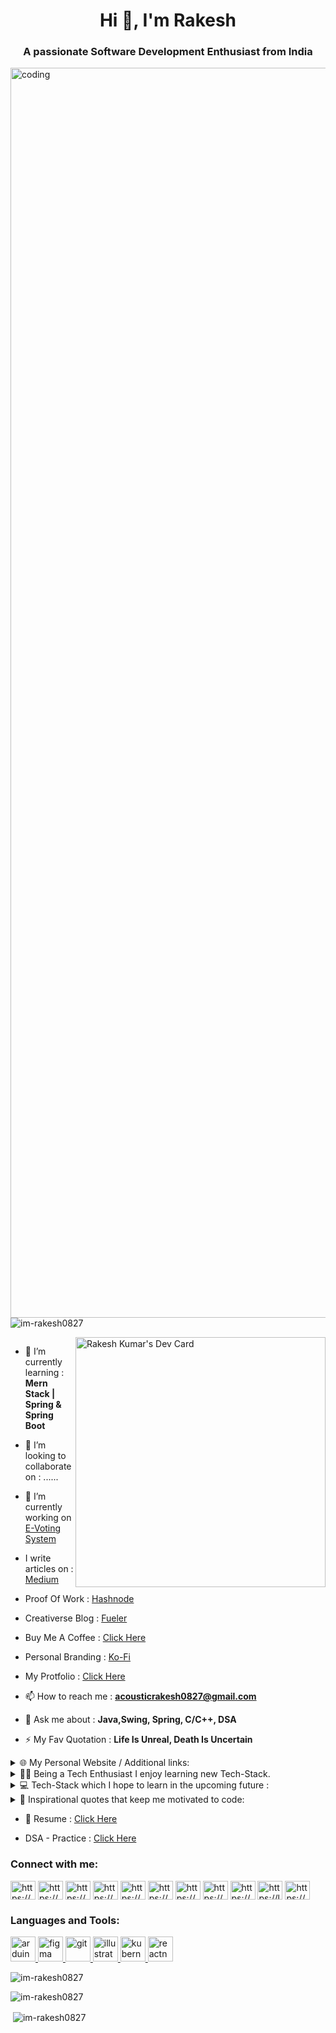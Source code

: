 <h1 align="center">Hi 👋, I'm Rakesh</h1>
<h3 align="center">A passionate Software Development Enthusiast from India</h3>
<div>
    <img align="left" alt="coding" width="2000"
    src="https://hnwebmarketingseo.files.wordpress.com/2018/06/giphy.gif?w=1108">
<p align="left"> <img
        src="https://komarev.com/ghpvc/?username=im-rakesh0827&label=Profile%20views&color=0e75b6&style=flat"
        alt="im-rakesh0827" /> </p>
</div>
<div>
    <a href="https://app.daily.dev/im_rakesh0827"><img
        src="https://api.daily.dev/devcards/af8267d7f3354450901bc26ab429a635.png?r=8qq" width="400" align="right"
        alt="Rakesh Kumar's Dev Card" /></a>
</div>

<p align="left"> <a href="https://twitter.com/" target="blank"><img
            src="https://img.shields.io/twitter/follow/?logo=twitter&style=for-the-badge" alt="" /></a> </p>

- 🌱 I’m currently learning : **Mern Stack | Spring & Spring Boot**

- 👯 I’m looking to collaborate on : ......

- 🔭 I’m currently working on [E-Voting System](https://github.com/im-rakesh0827/E-Voting-System)

<!-- - 🤝 I’m looking for help with [E-Voting System](https://github.com/im-rakesh0827/E-Voting-System) -->

- I write articles on : [Medium](https://medium.com/@im-rakesh0827)

- Proof Of Work : [Hashnode](https://hashnode.com/@imrakesh0827)

- Creativerse Blog : [Fueler](https://fueler.io/im_rakesh0827)

- Buy Me A Coffee : [Click Here](https://www.buymeacoffee.com/im_rakesh0827)

- Personal Branding : [Ko-Fi](https://ko-fi.com/im_rakesh0827) 

- My Protfolio : [Click Here](https://im-rakesh0827.github.io/Portfolio-Website/)

- 📫 How to reach me : **acousticrakesh0827@gmail.com**

- 💬 Ask me about : **Java,Swing, Spring, C/C++, DSA**

- ⚡ My Fav Quotation : **Life Is Unreal, Death Is Uncertain**

<details>
    <summary>🌐 My Personal Website / Additional links: </summary>
    <br />
    <div>
        <a href="https://github.com/im-rakesh0827"><img
                src="https://img.shields.io/badge/Personal Site-100000?style=for-the-badge&logo=github&logoColor=white" /></a>
        <a href="https://im-rakesh0827.github.io/Portfolio-Website/"><img
                src="https://img.shields.io/badge/Scratch%20Portfolio-4D97FF?style=for-the-badge&logo=Scratch&logoColor=white" /></a>
    </div>
</details>

<details>
    <summary>
        👨‍💻 Being a Tech Enthusiast I enjoy learning new Tech-Stack.
    </summary>
    <br />
    <div>
        <img src="https://img.shields.io/badge/Java-007ACC?style=for-the-badge&logo=java&logoColor=white" />
        <img src="https://img.shields.io/badge/CPP-007ACC?style=for-the-badge&logo=cplusplus&logoColor=white" />
        <img src="https://img.shields.io/badge/MySQL-478CBF?style=for-the-badge&logo=mysql&logoColor=white" />
        <img src="https://img.shields.io/badge/HTML5-F16529?style=for-the-badge&logo=html5&logoColor=white" />
        <img src="https://img.shields.io/badge/CSS3-1572B6?style=for-the-badge&logo=css&logoColor=white" />
        <img src="https://img.shields.io/badge/JavaScript-F7DF1E?style=for-the-badge&logo=javascript&logoColor=white" />
        <img src="https://img.shields.io/badge/Spring-007ACC?style=for-the-badge&logo=Spring-007ACC&logoColor=white" />
        <img
            src="https://img.shields.io/badge/Spring Boot-007ACC?style=for-the-badge&logo=spring-boot&logoColor=white" />
        <img src="https://img.shields.io/badge/Netlify-00C7B7?style=for-the-badge&logo=netlify&logoColor=white" />
        <img src="https://img.shields.io/badge/Heroku-430098?style=for-the-badge&logo=heroku&logoColor=white" />
        <img src="https://img.shields.io/badge/Git-F05032?style=for-the-badge&logo=git&logoColor=white" />
        <img src="https://img.shields.io/badge/Postman-FF6C37?style=for-the-badge&logo=Postman&logoColor=white" />
        <img
            src="https://img.shields.io/badge/IntelliJ%20Idea-0078D4?style=for-the-badge&logo=IntelliJ&logoColor=white" />
        <img
            src="https://img.shields.io/badge/VS%20Code-0078D4?style=for-the-badge&logo=visual%20studio%20code&logoColor=white" />
    </div>
</details>

<details>
    <summary>
        💻 Tech-Stack which I hope to learn in the upcoming future :
    </summary>
    <br />
    <div>
        <img src="https://img.shields.io/badge/React-20232A?style=for-the-badge&logo=react&logoColor=white" />
        <img src="https://img.shields.io/badge/Express.js-404D59?style=for-the-badge&logo=express&logoColor=white" />
        <img src="https://img.shields.io/badge/Node.js-43853D?style=for-the-badge&logo=node.js&logoColor=white" />
        <img src="https://img.shields.io/badge/Bootstrap-563D7C?style=for-the-badge&logo=bootstrap&logoColor=white" />
        <img src="https://img.shields.io/badge/Material%20UI-007FFF?style=for-the-badge&logo=mui&logoColor=white" />
        <img src="https://img.shields.io/badge/Next.js-000000?style=for-the-badge&logo=nextdotjs&logoColor=white" />
        <img src="https://img.shields.io/badge/Firebase-FF9900?style=for-the-badge&logo=firebase&logoColor=white" />
        <img src="https://img.shields.io/badge/AI/ML-262c3e?style=for-the-badge&logo=probot&logoColor=white" />
        <img src="https://img.shields.io/badge/Swift-FA7343?style=for-the-badge&logo=swift&logoColor=white" />
        <img
            src="https://img.shields.io/badge/Swift%20Playgrounds-FA7343?style=for-the-badge&logo=swift&logoColor=white" />
        <img src="https://img.shields.io/badge/Python-239120?style=for-the-badge&logo=python&logoColor=white" />
        <img src="https://img.shields.io/badge/React_Native-20232A?style=for-the-badge&logo=react&logoColor=61DAFB" />
        <img src="https://img.shields.io/badge/Redux-593D88?style=for-the-badge&logo=redux&logoColor=white">
        <img src="https://img.shields.io/badge/storybook-FF4785?style=for-the-badge&logo=storybook&logoColor=white">
        <img src="https://img.shields.io/badge/Gatsby-663399?style=for-the-badge&logo=gatsby&logoColor=white" />
        <img
            src="https://img.shields.io/badge/Semantic%20UI-35BDB2?style=for-the-badge&logo=semanticuireact&logoColor=white" />
        <img src="https://img.shields.io/badge/Dart-0175C2?style=for-the-badge&logo=dart&logoColor=white" />
        <img src="https://img.shields.io/badge/Flutter-02569B?style=for-the-badge&logo=flutter&logoColor=white" />
        <img src="https://img.shields.io/badge/Ruby-CC342D?style=for-the-badge&logo=ruby&logoColor=white" />
        <img
            src="https://img.shields.io/badge/Ruby_on_Rails-CC0000?style=for-the-badge&logo=ruby-on-rails&logoColor=white" />
        <img src="https://img.shields.io/badge/Twine-1ED760?style=for-the-badge&logo=payoneer&logoColor=white" />
        <img
            src="https://img.shields.io/badge/Sugarcube-F34E68?style=for-the-badge&logo=hack-the-box&logoColor=white" />
        <img src="https://img.shields.io/badge/Phaser.js-F15B2A?style=for-the-badge&logo=starship&logoColor=white" />
        <img src="https://img.shields.io/badge/GDevelop-007DB8?style=for-the-badge&logo=Gitee&logoColor=white" />
        <img src="https://img.shields.io/badge/Solidity-e6e6e6?style=for-the-badge&logo=solidity&logoColor=black" />
        <a href="https://ethereum.org/en/web3/"><img src="https://img.shields.io/badge/Web3.js-F16822?style=for-the-badge&logo=web3.js&logoColor=white" /></a>
        <img src="https://img.shields.io/badge/Supabase-181818?style=for-the-badge&logo=supabase&logoColor=white" />
    </div>
</details>



<details>
    <summary>💬 Inspirational quotes that keep me motivated to code:</summary>
    <br />
    <ul>
        <li id="quote2021">
            <i>
                The key to success in life is having that lifelong passion for learning that extends beyond good grades
                &
                test scores. @2022 🎓
            </i>
        </li>
        <br />
        <li id="quote2022">
            <i>
                To become a great software developer, you must continuously read, learn, and code 📚.
            </i>
        </li>
        <br />
        <li id="quote2023">
            <i>
                Software development changed my life. Now, I want to use software development to change the lives of
                others.
            </i>
        </li>
    </ul>
</details>

- 📄 Resume : [Click Here](https://drive.google.com/file/d/1OIksM5MNMzDVDapXMjpe_rfRhZHDM6yy/view?usp=share_link)

- DSA - Practice : [Click Here](https://www.techinterviewhandbook.org/grind75?weeks=26&hours=10&difficulty=Medium&difficulty=Hard&difficulty=Easy)

<h3 align="left">Connect with me:</h3>
<p align="left">
    <a href="https://linkedin.com/in/https://www.linkedin.com/in/im-rakesh0827/" target="blank"><img align="center"
            src="https://raw.githubusercontent.com/rahuldkjain/github-profile-readme-generator/master/src/images/icons/Social/linked-in-alt.svg"
            alt="https://www.linkedin.com/in/im-rakesh0827/" height="30" width="40" /></a>
    <a href="https://stackoverflow.com/users/https://stackoverflow.com/users/13960854/rakesh-kumar" target="blank"><img
            align="center"
            src="https://raw.githubusercontent.com/rahuldkjain/github-profile-readme-generator/master/src/images/icons/Social/stack-overflow.svg"
            alt="https://stackoverflow.com/users/13960854/rakesh-kumar" height="30" width="40" /></a>
    <a href="https://kaggle.com/https://www.kaggle.com/imrakesh0827" target="blank"><img align="center"
            src="https://raw.githubusercontent.com/rahuldkjain/github-profile-readme-generator/master/src/images/icons/Social/kaggle.svg"
            alt="https://www.kaggle.com/imrakesh0827" height="30" width="40" /></a>
    <a href="https://fb.com/https://www.facebook.com/im.rakesh0827" target="blank"><img align="center"
            src="https://raw.githubusercontent.com/rahuldkjain/github-profile-readme-generator/master/src/images/icons/Social/facebook.svg"
            alt="https://www.facebook.com/im.rakesh0827" height="30" width="40" /></a>
    <a href="https://instagram.com/https://www.instagram.com/im_rakesh0827/" target="blank"><img align="center"
            src="https://raw.githubusercontent.com/rahuldkjain/github-profile-readme-generator/master/src/images/icons/Social/instagram.svg"
            alt="https://www.instagram.com/im_rakesh0827/" height="30" width="40" /></a>
    <a href="https://hashnode.com/https://hashnode.com/@imrakesh0827" target="blank"><img align="center"
            src="https://raw.githubusercontent.com/rahuldkjain/github-profile-readme-generator/master/src/images/icons/Social/hashnode.svg"
            alt="https://hashnode.com/@imrakesh0827" height="30" width="40" /></a>
    <a href="https://medium.com/https://medium.com/@im-rakesh0827" target="blank"><img align="center"
            src="https://raw.githubusercontent.com/rahuldkjain/github-profile-readme-generator/master/src/images/icons/Social/medium.svg"
            alt="https://medium.com/@im-rakesh0827" height="30" width="40" /></a>
    <a href="https://www.codechef.com/users/https://www.codechef.com/users/rakesh_0827" target="blank"><img
            align="center" src="https://cdn.jsdelivr.net/npm/simple-icons@3.1.0/icons/codechef.svg"
            alt="https://www.codechef.com/users/rakesh_0827" height="30" width="40" /></a>
    <a href="https://www.hackerrank.com/https://www.hackerrank.com/im_rakesh0827" target="blank"><img align="center"
            src="https://raw.githubusercontent.com/rahuldkjain/github-profile-readme-generator/master/src/images/icons/Social/hackerrank.svg"
            alt="https://www.hackerrank.com/im_rakesh0827" height="30" width="40" /></a>
    <a href="https://www.leetcode.com/https://leetcode.com/im_rakesh0827/" target="blank"><img align="center"
            src="https://raw.githubusercontent.com/rahuldkjain/github-profile-readme-generator/master/src/images/icons/Social/leet-code.svg"
            alt="https://leetcode.com/im_rakesh0827/" height="30" width="40" /></a>
    <a href="https://auth.geeksforgeeks.org/user/https://auth.geeksforgeeks.org/user/im_rakesh0827/" target="blank"><img
            align="center"
            src="https://raw.githubusercontent.com/rahuldkjain/github-profile-readme-generator/master/src/images/icons/Social/geeks-for-geeks.svg"
            alt="https://auth.geeksforgeeks.org/user/im_rakesh0827/" height="30" width="40" /></a>
</p>


<h3 align="left">Languages and Tools:</h3>
<p align="left">
    <a href="https://www.arduino.cc/" target="_blank" rel="noreferrer"> <img
            src="https://cdn.worldvectorlogo.com/logos/arduino-1.svg" alt="arduino" width="40" height="40" />
    </a>
    <a href="https://www.figma.com/" target="_blank" rel="noreferrer"> <img
            src="https://www.vectorlogo.zone/logos/figma/figma-icon.svg" alt="figma" width="40" height="40" /> </a> <a
        href="https://git-scm.com/" target="_blank" rel="noreferrer">
        <img src="https://www.vectorlogo.zone/logos/git-scm/git-scm-icon.svg" alt="git" width="40" height="40" /> </a>
    <a href="https://www.adobe.com/in/products/illustrator.html" target="_blank" rel="noreferrer"> <img
            src="https://www.vectorlogo.zone/logos/adobe_illustrator/adobe_illustrator-icon.svg" alt="illustrator"
            width="40" height="40" /> </a>
    <a href="https://kubernetes.io" target="_blank" rel="noreferrer"> <img
            src="https://www.vectorlogo.zone/logos/kubernetes/kubernetes-icon.svg" alt="kubernetes" width="40"
            height="40" /> </a>
    <a href="https://reactnative.dev/" target="_blank" rel="noreferrer"> <img
            src="https://reactnative.dev/img/header_logo.svg" alt="reactnative" width="40" height="40" /> </a>
    
<p><img align="center" src="https://github-readme-streak-stats.herokuapp.com/?user=im-rakesh0827&"
        alt="im-rakesh0827" /></p><p><img align="center"
        src="https://github-readme-stats.vercel.app/api?username=im-rakesh0827&show_icons=true&locale=en"
        alt="im-rakesh0827" /></p>
<p>&nbsp;<img align="center"
        src="https://github-readme-stats.vercel.app/api/top-langs?username=im-rakesh0827&show_icons=true&locale=en&layout=compact"
        alt="im-rakesh0827" /></p>
